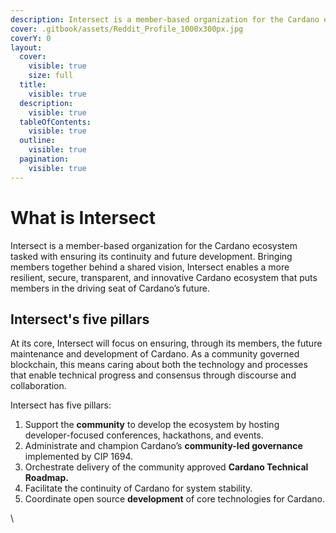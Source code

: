 ```yaml
---
description: Intersect is a member-based organization for the Cardano ecosystem
cover: .gitbook/assets/Reddit_Profile_1000x300px.jpg
coverY: 0
layout:
  cover:
    visible: true
    size: full
  title:
    visible: true
  description:
    visible: true
  tableOfContents:
    visible: true
  outline:
    visible: true
  pagination:
    visible: true
---
```


# What is Intersect

Intersect is a member-based organization for the Cardano ecosystem tasked with ensuring its continuity and future development. Bringing members together behind a shared vision, Intersect enables a more resilient, secure, transparent, and innovative Cardano ecosystem that puts members in the driving seat of Cardano’s future.

## **Intersect's five pillars**

At its core, Intersect will focus on ensuring, through its members, the future maintenance and development of Cardano. As a community governed blockchain, this means caring about both the technology and processes that enable technical progress and consensus through discourse and collaboration.

Intersect has five pillars:

1. Support the **community** to develop the ecosystem by hosting developer-focused conferences, hackathons, and events.
2. Administrate and champion Cardano’s **community-led governance** implemented by CIP 1694.
3. Orchestrate delivery of the community approved **Cardano Technical Roadmap.**
4. Facilitate the continuity of Cardano for system stability.
5. Coordinate open source **development** of core technologies for Cardano.

\
